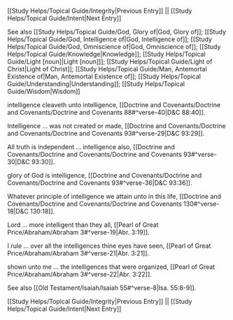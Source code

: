 [[Study Helps/Topical Guide/Integrity|Previous Entry]]  ||  [[Study Helps/Topical Guide/Intent|Next Entry]]

 See also [[Study Helps/Topical Guide/God, Glory of|God, Glory of]]; [[Study Helps/Topical Guide/God, Intelligence of|God, Intelligence of]]; [[Study Helps/Topical Guide/God, Omniscience of|God, Omniscience of]]; [[Study Helps/Topical Guide/Knowledge|Knowledge]]; [[Study Helps/Topical Guide/Light [noun]|Light [noun]]]; [[Study Helps/Topical Guide/Light of Christ|Light of Christ]]; [[Study Helps/Topical Guide/Man, Antemortal Existence of|Man, Antemortal Existence of]]; [[Study Helps/Topical Guide/Understanding|Understanding]]; [[Study Helps/Topical Guide/Wisdom|Wisdom]]

 intelligence cleaveth unto intelligence, [[Doctrine and Covenants/Doctrine and Covenants/Doctrine and Covenants 88#^verse-40|D&C 88:40]].

 Intelligence ... was not created or made, [[Doctrine and Covenants/Doctrine and Covenants/Doctrine and Covenants 93#^verse-29|D&C 93:29]].

 All truth is independent ... intelligence also, [[Doctrine and Covenants/Doctrine and Covenants/Doctrine and Covenants 93#^verse-30|D&C 93:30]].

 glory of God is intelligence, [[Doctrine and Covenants/Doctrine and Covenants/Doctrine and Covenants 93#^verse-36|D&C 93:36]].

 Whatever principle of intelligence we attain unto in this life, [[Doctrine and Covenants/Doctrine and Covenants/Doctrine and Covenants 130#^verse-18|D&C 130:18]].

 Lord ... more intelligent than they all, [[Pearl of Great Price/Abraham/Abraham 3#^verse-19|Abr. 3:19]].

 I rule ... over all the intelligences thine eyes have seen, [[Pearl of Great Price/Abraham/Abraham 3#^verse-21|Abr. 3:21]].

 shown unto me ... the intelligences that were organized, [[Pearl of Great Price/Abraham/Abraham 3#^verse-22|Abr. 3:22]].

 See also [[Old Testament/Isaiah/Isaiah 55#^verse-8|Isa. 55:8-9]].

[[Study Helps/Topical Guide/Integrity|Previous Entry]]  ||  [[Study Helps/Topical Guide/Intent|Next Entry]]